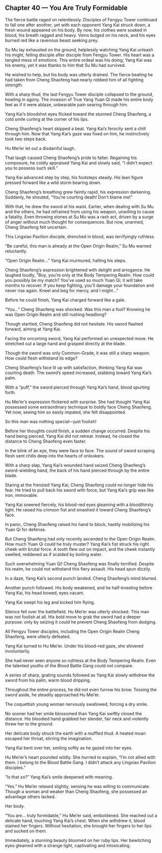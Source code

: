 ## Chapter 40 — You Are Truly Formidable

The fierce battle raged on relentlessly. Disciples of Fengyu Tower continued to fall one after another, yet with each opponent Yang Kai struck down, a fresh wound appeared on his body. By now, his clothes were soaked in blood, his breath ragged and heavy. Veins bulged on his neck, and his eyes burned red like a ravenous beast seeking prey.

Su Mu lay exhausted on the ground, helplessly watching Yang Kai unleash his might, felling disciple after disciple from Fengyu Tower. His heart was a tangled mess of emotions. This entire ordeal was his doing; Yang Kai was his enemy, yet it was thanks to him that Su Mu had survived.

He wished to help, but his body was utterly drained. The fierce beating he had taken from Cheng Shaofeng had nearly robbed him of all fighting strength.

With a sharp thud, the last Fengyu Tower disciple collapsed to the ground, howling in agony. The invasion of True Yang Yuan Qi made his entire body feel as if it were ablaze, unbearable pain searing through him.

Yang Kai’s bloodshot eyes flicked toward the stunned Cheng Shaofeng, a cold smile curling at the corner of his lips.

Cheng Shaofeng’s heart skipped a beat. Yang Kai’s ferocity sent a chill through him. Now that Yang Kai’s gaze was fixed on him, he instinctively took two steps back.

Hu Mei’er let out a disdainful laugh.

That laugh caused Cheng Shaofeng’s pride to falter. Regaining his composure, he coldly appraised Yang Kai and slowly said, “I didn’t expect you to possess such skill.”

Yang Kai advanced step by step, his footsteps steady. His lean figure pressed forward like a wild storm bearing down.

Cheng Shaofeng’s breathing grew faintly rapid, his expression darkening. Suddenly, he shouted, “You’re courting death! Don’t blame me!”

With that, he drew the sword at his waist. Earlier, when dealing with Su Mu and the others, he had refrained from using his weapon, unwilling to cause a fatality. Even throwing stones at Su Mu was a rash act, driven by a surge of anger without much thought for consequences. But now, unarmed, Cheng Shaofeng felt uncertain.

This Lingxiao Pavilion disciple, drenched in blood, was terrifyingly ruthless.

“Be careful, this man is already at the Open Origin Realm,” Su Mu warned reluctantly.

“Open Origin Realm…” Yang Kai murmured, halting his steps.

Cheng Shaofeng’s expression brightened with delight and arrogance. He laughed loudly, “Boy, you’re only at the Body Tempering Realm. How could you possibly be my match? You’ve used so much Yuan Qi; it will take months to recover. If you keep fighting, you’ll damage your foundation and never rise again. Kneel and beg for mercy, and I might…”

Before he could finish, Yang Kai charged forward like a gale.

“You…” Cheng Shaofeng was shocked. Was this man a fool? Knowing he was Open Origin Realm and still rushing headlong?

Though startled, Cheng Shaofeng did not hesitate. His sword flashed forward, aiming at Yang Kai.

Facing the oncoming sword, Yang Kai performed an unexpected move. He stretched out a large hand and grasped directly at the blade.

Though the sword was only Common-Grade, it was still a sharp weapon. How could flesh withstand its edge?

Cheng Shaofeng’s face lit up with satisfaction, thinking Yang Kai was courting death. The sword’s speed increased, stabbing toward Yang Kai’s palm.

With a “puff,” the sword pierced through Yang Kai’s hand, blood spurting forth.

Hu Mei’er’s expression flickered with surprise. She had thought Yang Kai possessed some extraordinary technique to boldly face Cheng Shaofeng. Yet now, seeing him so easily impaled, she felt disappointed.

So this man was nothing special—just foolish!

Before her thoughts could finish, a sudden change occurred. Despite his hand being pierced, Yang Kai did not retreat. Instead, he closed the distance to Cheng Shaofeng even faster.

In the blink of an eye, they were face to face. The sound of sword scraping flesh sent chills deep into the hearts of onlookers.

With a sharp slap, Yang Kai’s wounded hand seized Cheng Shaofeng’s sword-wielding hand, the back of his hand pierced through by the entire blade.

Staring at the frenzied Yang Kai, Cheng Shaofeng could no longer hide his fear. He tried to pull back his sword with force, but Yang Kai’s grip was like iron, immovable.

Yang Kai sneered fiercely, his blood-red eyes gleaming with a bloodthirsty light. He raised his crimson fist and smashed it toward Cheng Shaofeng’s face.

In panic, Cheng Shaofeng raised his hand to block, hastily mobilizing his Yuan Qi for defense.

But Cheng Shaofeng had only recently ascended to the Open Origin Realm. How much Yuan Qi could he truly muster? Yang Kai’s fist struck his right cheek with brutal force. A tooth flew out on impact, and the cheek instantly swelled, reddened as if scalded by boiling water.

Such overwhelming Yuan Qi! Cheng Shaofeng was finally terrified. Despite his realm, he could not withstand this fiery assault. His head spun dizzily.

In a daze, Yang Kai’s second punch landed. Cheng Shaofeng’s mind blurred.

Another punch followed. His body weakened, and he half-kneeling before Yang Kai, his head bowed, eyes vacant.

Yang Kai swept his leg and kicked him flying.

Silence fell over the battlefield. Hu Mei’er was utterly shocked. This man was not foolish at all. His bold move to grab the sword had a deeper purpose: only by seizing it could he prevent Cheng Shaofeng from dodging.

All Fengyu Tower disciples, including the Open Origin Realm Cheng Shaofeng, were utterly defeated.

Yang Kai turned to Hu Mei’er. Under his blood-red gaze, she shivered involuntarily.

She had never seen anyone so ruthless at the Body Tempering Realm. Even the talented youths of the Blood Battle Gang could not compare.

A series of sharp, grating sounds followed as Yang Kai slowly withdrew the sword from his palm, warm blood dripping.

Throughout the entire process, he did not even furrow his brow. Tossing the sword aside, he steadily approached Hu Mei’er.

The coquettish young woman nervously swallowed, forcing a dry smile.

No sooner had her smile blossomed than Yang Kai swiftly closed the distance. His bloodied hand grabbed her slender, fair neck and violently threw her to the ground.

Her delicate body struck the earth with a muffled thud. A heated moan escaped her throat, stirring the imagination.

Yang Kai bent over her, smiling softly as he gazed into her eyes.

Hu Mei’er’s heart pounded wildly. She hurried to explain, “I’m not allied with them. I belong to the Blood Battle Gang. I didn’t attack any Lingxiao Pavilion disciples.”

“Is that so?” Yang Kai’s smile deepened with meaning.

“Yes.” Hu Mei’er relaxed slightly, sensing he was willing to communicate. Though a woman and weaker than Cheng Shaofeng, she possessed an advantage others lacked.

Her body.

“You are… truly formidable,” Hu Mei’er said, emboldened. She reached out a delicate hand, touching Yang Kai’s chest. When she withdrew it, blood stained her fingers. Without hesitation, she brought her fingers to her lips and sucked on them.

Immediately, a stunning beauty bloomed on her ruby lips. Her bewitching eyes gleamed with a strange light, captivating and intoxicating.